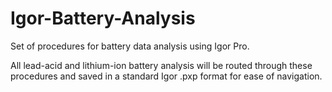 # Igor-Battery-Analysis
Set of procedures for battery data analysis using Igor Pro.

All lead-acid and lithium-ion battery analysis will be routed through these procedures and saved in a standard Igor .pxp format for ease of navigation.

